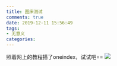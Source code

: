 ```yaml
---
title: 图床测试
comments: true
date: 2019-12-11 15:56:49
tags:
- 无意义
categories:
---
```


照着网上的教程搭了oneindex，试试吧==
![](http://101.200.165.62/blogRecourse/img/555.jpg)